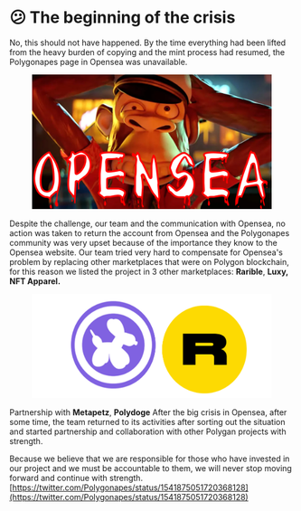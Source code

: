 # 😕 The beginning of the crisis

No, this should not have happened. By the time everything had been lifted from the heavy burden of copying and the mint process had resumed, the Polygonapes page in Opensea was unavailable.&#x20;

<figure><img src="../.gitbook/assets/opensea.png" alt=""><figcaption></figcaption></figure>

Despite the challenge, our team and the communication with Opensea, no action was taken to return the account from Opensea and the Polygonapes community was very upset because of the importance they know to the Opensea website. Our team tried very hard to compensate for Opensea's problem by replacing other marketplaces that were on Polygon blockchain, for this reason we listed the project in 3 other marketplaces: **Rarible**, **Luxy, NFT Apparel.**

<figure><img src="../.gitbook/assets/rarib.png" alt=""><figcaption></figcaption></figure>

Partnership with **Metapetz**, **Polydoge** After the big crisis in Opensea, after some time, the team returned to its activities after sorting out the situation and started partnership and collaboration with other Polygan projects with strength.

&#x20;Because we believe that we are responsible for those who have invested in our project and we must be accountable to them, we will never stop moving forward and continue with strength. [https://twitter.com/Polygonapes/status/1541875051720368128](https://twitter.com/Polygonapes/status/1541875051720368128)

